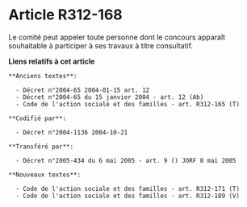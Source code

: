 # Article R312-168

Le comité peut appeler toute personne dont le concours apparaît souhaitable à participer à ses travaux à titre consultatif.

**Liens relatifs à cet article**

	**Anciens textes**:

	  - Décret n°2004-65 2004-01-15 art. 12
	  - Décret n°2004-65 du 15 janvier 2004 - art. 12 (Ab)
	  - Code de l'action sociale et des familles - art. R312-165 (T)

	**Codifié par**:

	  - Décret n°2004-1136 2004-10-21

	**Transféré par**:

	  - Décret n°2005-434 du 6 mai 2005 - art. 9 () JORF 8 mai 2005

	**Nouveaux textes**:

	  - Code de l'action sociale et des familles - art. R312-171 (T)
	  - Code de l'action sociale et des familles - art. R312-189 (V)
